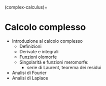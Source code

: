 (complex-calculus)=
# Calcolo complesso

- Introduzione al calcolo complesso
  - Definizioni
  - Derivate e integrali
  - Funzioni olomorfe
  - Singolarità e funzioni meromorfe:
    - serie di Laurent, teorema dei residui
- Analisi di Fourier
- Analisi di Laplace

